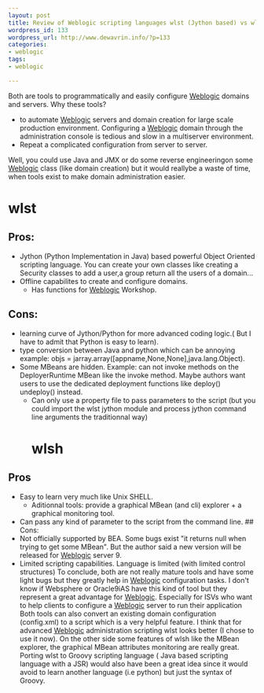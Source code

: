 ```yaml
--- 
layout: post
title: Review of Weblogic scripting languages wlst (Jython based) vs wlsh ( WLS shell)
wordpress_id: 133
wordpress_url: http://www.dewavrin.info/?p=133
categories: 
- weblogic
tags:
- weblogic

---
```


 Both are tools to programmatically and easily configure [Weblogic](http://edocs.bea.com/wls/docs81/notes/issues.html "Known issues") domains and   servers. Why these tools?
  -  to automate [Weblogic](http://edocs.bea.com/wls/docs81/notes/issues.html "Known issues") servers and domain creation for large scale production     environment. Configuring a [Weblogic](http://edocs.bea.com/wls/docs81/notes/issues.html "Known issues") domain through the administration console     is tedious and slow in a multiserver environment.
  -  Repeat a complicated configuration from server to server.

Well, you could use Java and JMX or do some reverse engineeringon some [Weblogic](http://edocs.bea.com/wls/docs81/notes/issues.html "Known issues") class (like domain creation) but it would reallybe a waste of time, when tools exist to make domain administration easier.

# wlst
##  Pros:
  -  Jython (Python Implementation in Java) based powerful Object Oriented scripting     language. You can create your own classes like creating a Security classes     to add a user,a group return all the users of a domain... 
- Offline capabilites to create and configure     domains.
    -  Has functions for [Weblogic](http://edocs.bea.com/wls/docs81/notes/issues.html "Known issues") Workshop.
##  Cons:
   -  learning curve of Jython/Python for more advanced coding logic.( But I have to admit that Python     is easy to learn).
  - type conversion between Java and python which can be annoying example: objs  = jarray.array([appname,None,None],java.lang.Object). 
- Some MBeans are hidden.   Example: can not invoke methods on the DeployerRuntime MBean  like the invoke method.  Maybe authors want users to use the dedicated deployment functions like deploy()   undeploy() instead. 
  - Can only use a property file to pass parameters to the script (but you could     import the wlst jython module and process jython command line arguments the     traditionnal way)
    #   wlsh
##  Pros
 - Easy to learn very much like Unix SHELL.
   -  Aditionnal tools: provide a graphical MBean (and cli) explorer + a graphical     monitoring tool. 
  -  Can pass any kind   of parameter to the script from the command line.
    ##  Cons: 
  - Not officially supported  by BEA. Some bugs exist "it returns null when trying to get some MBean". But   the author said a new version will be released for [Weblogic](http://edocs.bea.com/wls/docs81/notes/issues.html "Known issues") server 9.
  -  Limited   scripting capabilities. Language is limited (with limited control structures) 
 To conclude, both are not really mature tools and have some light bugs but   they greatly help in [Weblogic](http://edocs.bea.com/wls/docs81/notes/issues.html "Known issues") configuration tasks. I don't know if Websphere or Oracle9iAS have this kind of tool but they represent a great advantage for [Weblogic](http://edocs.bea.com/wls/docs81/notes/issues.html "Known issues"). Especially for ISVs who want to help clients to configure a [Weblogic](http://edocs.bea.com/wls/docs81/notes/issues.html "Known issues") server to run their application  Both tools can also convert an existing domain   configuration (config.xml) to a script which is a very helpful feature. I think that   for advanced [Weblogic](http://edocs.bea.com/wls/docs81/notes/issues.html "Known issues") administration scripting wlst looks better (I chose to use it now). On the other  side some features of wlsh like the MBean explorer, the graphical MBean attributes   monitoring are really great. Porting wlst to Groovy scripting language ( Java   based scripting language with a JSR) would also have been a great idea since   it would avoid to learn another language (i.e python) but just the syntax of   Groovy.
